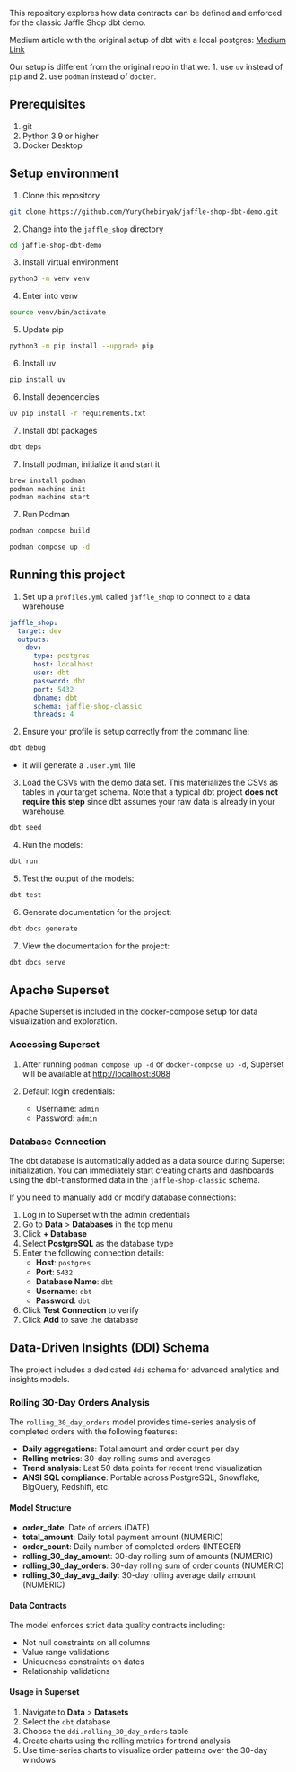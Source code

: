 This repository explores how data contracts can be defined and enforced for the classic Jaffle Shop dbt demo.

Medium article with the original setup of dbt with a local postgres:
[Medium Link](https://medium.com/@snhou/running-the-jaffle-shop-dbt-project-in-seconds-47bf72363744)

Our setup is different from the original repo in that we: 1. use `uv` instead of `pip` and 2. use `podman` instead of `docker`.

## Prerequisites
1. git
2. Python 3.9 or higher
3. Docker Desktop


## Setup environment

1. Clone this repository
```bash
git clone https://github.com/YuryChebiryak/jaffle-shop-dbt-demo.git
```
2. Change into the `jaffle_shop` directory
```bash
cd jaffle-shop-dbt-demo
``` 

3. Install virtual environment
``` bash
python3 -m venv venv
```

4. Enter into venv
```bash
source venv/bin/activate
```

5. Update pip
```bash
python3 -m pip install --upgrade pip
```

6. Install uv
```bash
pip install uv
```

6. Install dependencies
```bash
uv pip install -r requirements.txt
```

7. Install dbt packages
```bash
dbt deps
```

7. Install podman, initialize it and start it

```bash
brew install podman
podman machine init
podman machine start
```

7. Run Podman
```bash
podman compose build
```
```bash
podman compose up -d
```

## Running this project

1. Set up a `profiles.yml` called `jaffle_shop` to connect to a data warehouse

```yaml
jaffle_shop:
  target: dev
  outputs:
    dev:
      type: postgres
      host: localhost
      user: dbt
      password: dbt
      port: 5432
      dbname: dbt
      schema: jaffle-shop-classic
      threads: 4
```

2. Ensure your profile is setup correctly from the command line:
```bash
dbt debug
```
* it will generate a `.user.yml` file
 
3. Load the CSVs with the demo data set. This materializes the CSVs as tables in your target schema. Note that a typical dbt project **does not require this step** since dbt assumes your raw data is already in your warehouse.
```bash
dbt seed
```

4. Run the models:
```bash
dbt run
```


5. Test the output of the models:
```bash
dbt test
```

6. Generate documentation for the project:
```bash
dbt docs generate
```

7. View the documentation for the project:
```bash
dbt docs serve
```

## Apache Superset

Apache Superset is included in the docker-compose setup for data visualization and exploration.

### Accessing Superset

1. After running `podman compose up -d` or `docker-compose up -d`, Superset will be available at [http://localhost:8088](http://localhost:8088)

2. Default login credentials:
   - Username: `admin`
   - Password: `admin`

### Database Connection

The dbt database is automatically added as a data source during Superset initialization. You can immediately start creating charts and dashboards using the dbt-transformed data in the `jaffle-shop-classic` schema.

If you need to manually add or modify database connections:
1. Log in to Superset with the admin credentials
2. Go to **Data** > **Databases** in the top menu
3. Click **+ Database**
4. Select **PostgreSQL** as the database type
5. Enter the following connection details:
   - **Host**: `postgres`
   - **Port**: `5432`
   - **Database Name**: `dbt`
   - **Username**: `dbt`
   - **Password**: `dbt`
6. Click **Test Connection** to verify
7. Click **Add** to save the database

## Data-Driven Insights (DDI) Schema

The project includes a dedicated `ddi` schema for advanced analytics and insights models.

### Rolling 30-Day Orders Analysis

The `rolling_30_day_orders` model provides time-series analysis of completed orders with the following features:

- **Daily aggregations**: Total amount and order count per day
- **Rolling metrics**: 30-day rolling sums and averages
- **Trend analysis**: Last 50 data points for recent trend visualization
- **ANSI SQL compliance**: Portable across PostgreSQL, Snowflake, BigQuery, Redshift, etc.

#### Model Structure
- **order_date**: Date of orders (DATE)
- **total_amount**: Daily total payment amount (NUMERIC)
- **order_count**: Daily number of completed orders (INTEGER)
- **rolling_30_day_amount**: 30-day rolling sum of amounts (NUMERIC)
- **rolling_30_day_orders**: 30-day rolling sum of order counts (NUMERIC)
- **rolling_30_day_avg_daily**: 30-day rolling average daily amount (NUMERIC)

#### Data Contracts
The model enforces strict data quality contracts including:
- Not null constraints on all columns
- Value range validations
- Uniqueness constraints on dates
- Relationship validations

#### Usage in Superset
1. Navigate to **Data** > **Datasets**
2. Select the `dbt` database
3. Choose the `ddi.rolling_30_day_orders` table
4. Create charts using the rolling metrics for trend analysis
5. Use time-series charts to visualize order patterns over the 30-day windows
